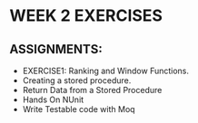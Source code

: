 
# WEEK 2 EXERCISES



## ASSIGNMENTS:
- EXERCISE1: Ranking and Window Functions.
- Creating a stored procedure.
- Return Data from a Stored Procedure
- Hands On NUnit
- Write Testable code with Moq

